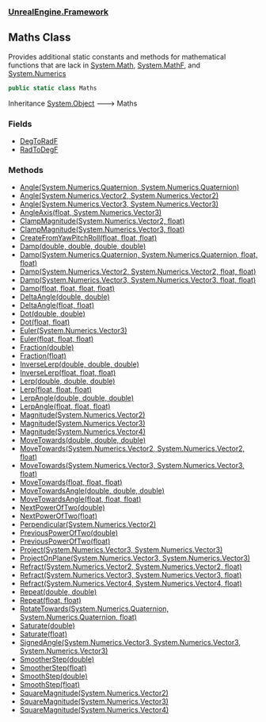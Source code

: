 ### [UnrealEngine.Framework](./UnrealEngine-Framework.md 'UnrealEngine.Framework')
## Maths Class
Provides additional static constants and methods for mathematical functions that are lack in [System.Math](https://docs.microsoft.com/en-us/dotnet/api/System.Math 'System.Math'), [System.MathF](https://docs.microsoft.com/en-us/dotnet/api/System.MathF 'System.MathF'), and [System.Numerics](https://docs.microsoft.com/en-us/dotnet/api/System.Numerics 'System.Numerics')  
```csharp
public static class Maths
```
Inheritance [System.Object](https://docs.microsoft.com/en-us/dotnet/api/System.Object 'System.Object') &#129106; Maths  
### Fields
- [DegToRadF](./Maths-DegToRadF.md 'UnrealEngine.Framework.Maths.DegToRadF')
- [RadToDegF](./Maths-RadToDegF.md 'UnrealEngine.Framework.Maths.RadToDegF')
### Methods
- [Angle(System.Numerics.Quaternion, System.Numerics.Quaternion)](./Maths-Angle(Quaternion_Quaternion).md 'UnrealEngine.Framework.Maths.Angle(System.Numerics.Quaternion, System.Numerics.Quaternion)')
- [Angle(System.Numerics.Vector2, System.Numerics.Vector2)](./Maths-Angle(Vector2_Vector2).md 'UnrealEngine.Framework.Maths.Angle(System.Numerics.Vector2, System.Numerics.Vector2)')
- [Angle(System.Numerics.Vector3, System.Numerics.Vector3)](./Maths-Angle(Vector3_Vector3).md 'UnrealEngine.Framework.Maths.Angle(System.Numerics.Vector3, System.Numerics.Vector3)')
- [AngleAxis(float, System.Numerics.Vector3)](./Maths-AngleAxis(float_Vector3).md 'UnrealEngine.Framework.Maths.AngleAxis(float, System.Numerics.Vector3)')
- [ClampMagnitude(System.Numerics.Vector2, float)](./Maths-ClampMagnitude(Vector2_float).md 'UnrealEngine.Framework.Maths.ClampMagnitude(System.Numerics.Vector2, float)')
- [ClampMagnitude(System.Numerics.Vector3, float)](./Maths-ClampMagnitude(Vector3_float).md 'UnrealEngine.Framework.Maths.ClampMagnitude(System.Numerics.Vector3, float)')
- [CreateFromYawPitchRoll(float, float, float)](./Maths-CreateFromYawPitchRoll(float_float_float).md 'UnrealEngine.Framework.Maths.CreateFromYawPitchRoll(float, float, float)')
- [Damp(double, double, double, double)](./Maths-Damp(double_double_double_double).md 'UnrealEngine.Framework.Maths.Damp(double, double, double, double)')
- [Damp(System.Numerics.Quaternion, System.Numerics.Quaternion, float, float)](./Maths-Damp(Quaternion_Quaternion_float_float).md 'UnrealEngine.Framework.Maths.Damp(System.Numerics.Quaternion, System.Numerics.Quaternion, float, float)')
- [Damp(System.Numerics.Vector2, System.Numerics.Vector2, float, float)](./Maths-Damp(Vector2_Vector2_float_float).md 'UnrealEngine.Framework.Maths.Damp(System.Numerics.Vector2, System.Numerics.Vector2, float, float)')
- [Damp(System.Numerics.Vector3, System.Numerics.Vector3, float, float)](./Maths-Damp(Vector3_Vector3_float_float).md 'UnrealEngine.Framework.Maths.Damp(System.Numerics.Vector3, System.Numerics.Vector3, float, float)')
- [Damp(float, float, float, float)](./Maths-Damp(float_float_float_float).md 'UnrealEngine.Framework.Maths.Damp(float, float, float, float)')
- [DeltaAngle(double, double)](./Maths-DeltaAngle(double_double).md 'UnrealEngine.Framework.Maths.DeltaAngle(double, double)')
- [DeltaAngle(float, float)](./Maths-DeltaAngle(float_float).md 'UnrealEngine.Framework.Maths.DeltaAngle(float, float)')
- [Dot(double, double)](./Maths-Dot(double_double).md 'UnrealEngine.Framework.Maths.Dot(double, double)')
- [Dot(float, float)](./Maths-Dot(float_float).md 'UnrealEngine.Framework.Maths.Dot(float, float)')
- [Euler(System.Numerics.Vector3)](./Maths-Euler(Vector3).md 'UnrealEngine.Framework.Maths.Euler(System.Numerics.Vector3)')
- [Euler(float, float, float)](./Maths-Euler(float_float_float).md 'UnrealEngine.Framework.Maths.Euler(float, float, float)')
- [Fraction(double)](./Maths-Fraction(double).md 'UnrealEngine.Framework.Maths.Fraction(double)')
- [Fraction(float)](./Maths-Fraction(float).md 'UnrealEngine.Framework.Maths.Fraction(float)')
- [InverseLerp(double, double, double)](./Maths-InverseLerp(double_double_double).md 'UnrealEngine.Framework.Maths.InverseLerp(double, double, double)')
- [InverseLerp(float, float, float)](./Maths-InverseLerp(float_float_float).md 'UnrealEngine.Framework.Maths.InverseLerp(float, float, float)')
- [Lerp(double, double, double)](./Maths-Lerp(double_double_double).md 'UnrealEngine.Framework.Maths.Lerp(double, double, double)')
- [Lerp(float, float, float)](./Maths-Lerp(float_float_float).md 'UnrealEngine.Framework.Maths.Lerp(float, float, float)')
- [LerpAngle(double, double, double)](./Maths-LerpAngle(double_double_double).md 'UnrealEngine.Framework.Maths.LerpAngle(double, double, double)')
- [LerpAngle(float, float, float)](./Maths-LerpAngle(float_float_float).md 'UnrealEngine.Framework.Maths.LerpAngle(float, float, float)')
- [Magnitude(System.Numerics.Vector2)](./Maths-Magnitude(Vector2).md 'UnrealEngine.Framework.Maths.Magnitude(System.Numerics.Vector2)')
- [Magnitude(System.Numerics.Vector3)](./Maths-Magnitude(Vector3).md 'UnrealEngine.Framework.Maths.Magnitude(System.Numerics.Vector3)')
- [Magnitude(System.Numerics.Vector4)](./Maths-Magnitude(Vector4).md 'UnrealEngine.Framework.Maths.Magnitude(System.Numerics.Vector4)')
- [MoveTowards(double, double, double)](./Maths-MoveTowards(double_double_double).md 'UnrealEngine.Framework.Maths.MoveTowards(double, double, double)')
- [MoveTowards(System.Numerics.Vector2, System.Numerics.Vector2, float)](./Maths-MoveTowards(Vector2_Vector2_float).md 'UnrealEngine.Framework.Maths.MoveTowards(System.Numerics.Vector2, System.Numerics.Vector2, float)')
- [MoveTowards(System.Numerics.Vector3, System.Numerics.Vector3, float)](./Maths-MoveTowards(Vector3_Vector3_float).md 'UnrealEngine.Framework.Maths.MoveTowards(System.Numerics.Vector3, System.Numerics.Vector3, float)')
- [MoveTowards(float, float, float)](./Maths-MoveTowards(float_float_float).md 'UnrealEngine.Framework.Maths.MoveTowards(float, float, float)')
- [MoveTowardsAngle(double, double, double)](./Maths-MoveTowardsAngle(double_double_double).md 'UnrealEngine.Framework.Maths.MoveTowardsAngle(double, double, double)')
- [MoveTowardsAngle(float, float, float)](./Maths-MoveTowardsAngle(float_float_float).md 'UnrealEngine.Framework.Maths.MoveTowardsAngle(float, float, float)')
- [NextPowerOfTwo(double)](./Maths-NextPowerOfTwo(double).md 'UnrealEngine.Framework.Maths.NextPowerOfTwo(double)')
- [NextPowerOfTwo(float)](./Maths-NextPowerOfTwo(float).md 'UnrealEngine.Framework.Maths.NextPowerOfTwo(float)')
- [Perpendicular(System.Numerics.Vector2)](./Maths-Perpendicular(Vector2).md 'UnrealEngine.Framework.Maths.Perpendicular(System.Numerics.Vector2)')
- [PreviousPowerOfTwo(double)](./Maths-PreviousPowerOfTwo(double).md 'UnrealEngine.Framework.Maths.PreviousPowerOfTwo(double)')
- [PreviousPowerOfTwo(float)](./Maths-PreviousPowerOfTwo(float).md 'UnrealEngine.Framework.Maths.PreviousPowerOfTwo(float)')
- [Project(System.Numerics.Vector3, System.Numerics.Vector3)](./Maths-Project(Vector3_Vector3).md 'UnrealEngine.Framework.Maths.Project(System.Numerics.Vector3, System.Numerics.Vector3)')
- [ProjectOnPlane(System.Numerics.Vector3, System.Numerics.Vector3)](./Maths-ProjectOnPlane(Vector3_Vector3).md 'UnrealEngine.Framework.Maths.ProjectOnPlane(System.Numerics.Vector3, System.Numerics.Vector3)')
- [Refract(System.Numerics.Vector2, System.Numerics.Vector2, float)](./Maths-Refract(Vector2_Vector2_float).md 'UnrealEngine.Framework.Maths.Refract(System.Numerics.Vector2, System.Numerics.Vector2, float)')
- [Refract(System.Numerics.Vector3, System.Numerics.Vector3, float)](./Maths-Refract(Vector3_Vector3_float).md 'UnrealEngine.Framework.Maths.Refract(System.Numerics.Vector3, System.Numerics.Vector3, float)')
- [Refract(System.Numerics.Vector4, System.Numerics.Vector4, float)](./Maths-Refract(Vector4_Vector4_float).md 'UnrealEngine.Framework.Maths.Refract(System.Numerics.Vector4, System.Numerics.Vector4, float)')
- [Repeat(double, double)](./Maths-Repeat(double_double).md 'UnrealEngine.Framework.Maths.Repeat(double, double)')
- [Repeat(float, float)](./Maths-Repeat(float_float).md 'UnrealEngine.Framework.Maths.Repeat(float, float)')
- [RotateTowards(System.Numerics.Quaternion, System.Numerics.Quaternion, float)](./Maths-RotateTowards(Quaternion_Quaternion_float).md 'UnrealEngine.Framework.Maths.RotateTowards(System.Numerics.Quaternion, System.Numerics.Quaternion, float)')
- [Saturate(double)](./Maths-Saturate(double).md 'UnrealEngine.Framework.Maths.Saturate(double)')
- [Saturate(float)](./Maths-Saturate(float).md 'UnrealEngine.Framework.Maths.Saturate(float)')
- [SignedAngle(System.Numerics.Vector3, System.Numerics.Vector3, System.Numerics.Vector3)](./Maths-SignedAngle(Vector3_Vector3_Vector3).md 'UnrealEngine.Framework.Maths.SignedAngle(System.Numerics.Vector3, System.Numerics.Vector3, System.Numerics.Vector3)')
- [SmootherStep(double)](./Maths-SmootherStep(double).md 'UnrealEngine.Framework.Maths.SmootherStep(double)')
- [SmootherStep(float)](./Maths-SmootherStep(float).md 'UnrealEngine.Framework.Maths.SmootherStep(float)')
- [SmoothStep(double)](./Maths-SmoothStep(double).md 'UnrealEngine.Framework.Maths.SmoothStep(double)')
- [SmoothStep(float)](./Maths-SmoothStep(float).md 'UnrealEngine.Framework.Maths.SmoothStep(float)')
- [SquareMagnitude(System.Numerics.Vector2)](./Maths-SquareMagnitude(Vector2).md 'UnrealEngine.Framework.Maths.SquareMagnitude(System.Numerics.Vector2)')
- [SquareMagnitude(System.Numerics.Vector3)](./Maths-SquareMagnitude(Vector3).md 'UnrealEngine.Framework.Maths.SquareMagnitude(System.Numerics.Vector3)')
- [SquareMagnitude(System.Numerics.Vector4)](./Maths-SquareMagnitude(Vector4).md 'UnrealEngine.Framework.Maths.SquareMagnitude(System.Numerics.Vector4)')
